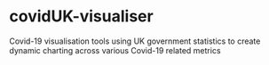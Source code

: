 # covidUK-visualiser
Covid-19 visualisation tools using UK government statistics to create dynamic charting across various Covid-19 related metrics
